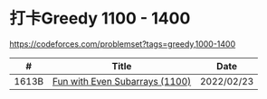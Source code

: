 
# 打卡Greedy 1100 - 1400
https://codeforces.com/problemset?tags=greedy,1000-1400 <br/>

|  #  | Title           |    Date  | 
|-----|---------------- | --------------- |
|  1613B  |[Fun with Even Subarrays (1100) ](https://github.com/JunBinLiang/Codeforce/blob/main/code/1613B.txt)   |2022/02/23|
